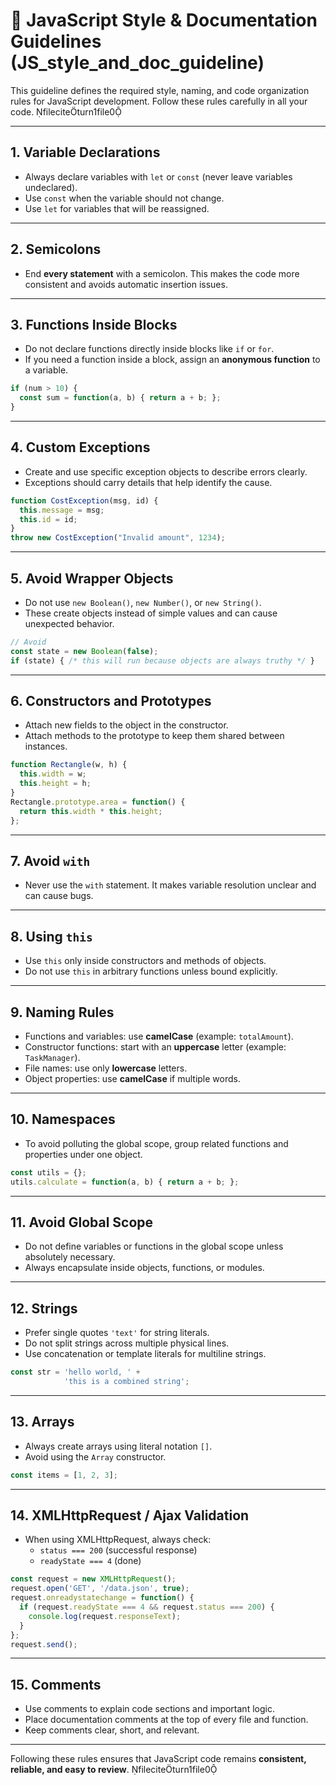 # 🧭 JavaScript Style & Documentation Guidelines (JS_style_and_doc_guideline)

This guideline defines the required style, naming, and code organization rules for JavaScript development. Follow these rules carefully in all your code. fileciteturn1file0

---

## 1. Variable Declarations
- Always declare variables with `let` or `const` (never leave variables undeclared).  
- Use `const` when the variable should not change.  
- Use `let` for variables that will be reassigned.  

---

## 2. Semicolons
- End **every statement** with a semicolon. This makes the code more consistent and avoids automatic insertion issues.  

---

## 3. Functions Inside Blocks
- Do not declare functions directly inside blocks like `if` or `for`.  
- If you need a function inside a block, assign an **anonymous function** to a variable.  

```js
if (num > 10) {
  const sum = function(a, b) { return a + b; };
}
```

---

## 4. Custom Exceptions
- Create and use specific exception objects to describe errors clearly.  
- Exceptions should carry details that help identify the cause.  

```js
function CostException(msg, id) {
  this.message = msg;
  this.id = id;
}
throw new CostException("Invalid amount", 1234);
```

---

## 5. Avoid Wrapper Objects
- Do not use `new Boolean()`, `new Number()`, or `new String()`.  
- These create objects instead of simple values and can cause unexpected behavior.  

```js
// Avoid
const state = new Boolean(false);
if (state) { /* this will run because objects are always truthy */ }
```

---

## 6. Constructors and Prototypes
- Attach new fields to the object in the constructor.  
- Attach methods to the prototype to keep them shared between instances.  

```js
function Rectangle(w, h) {
  this.width = w;
  this.height = h;
}
Rectangle.prototype.area = function() {
  return this.width * this.height;
};
```

---

## 7. Avoid `with`
- Never use the `with` statement. It makes variable resolution unclear and can cause bugs.  

---

## 8. Using `this`
- Use `this` only inside constructors and methods of objects.  
- Do not use `this` in arbitrary functions unless bound explicitly.  

---

## 9. Naming Rules
- Functions and variables: use **camelCase** (example: `totalAmount`).  
- Constructor functions: start with an **uppercase** letter (example: `TaskManager`).  
- File names: use only **lowercase** letters.  
- Object properties: use **camelCase** if multiple words.  

---

## 10. Namespaces
- To avoid polluting the global scope, group related functions and properties under one object.  

```js
const utils = {};
utils.calculate = function(a, b) { return a + b; };
```

---

## 11. Avoid Global Scope
- Do not define variables or functions in the global scope unless absolutely necessary.  
- Always encapsulate inside objects, functions, or modules.  

---

## 12. Strings
- Prefer single quotes `'text'` for string literals.  
- Do not split strings across multiple physical lines.  
- Use concatenation or template literals for multiline strings.  

```js
const str = 'hello world, ' +
            'this is a combined string';
```

---

## 13. Arrays
- Always create arrays using literal notation `[]`.  
- Avoid using the `Array` constructor.  

```js
const items = [1, 2, 3];
```

---

## 14. XMLHttpRequest / Ajax Validation
- When using XMLHttpRequest, always check:  
  - `status === 200` (successful response)  
  - `readyState === 4` (done)  

```js
const request = new XMLHttpRequest();
request.open('GET', '/data.json', true);
request.onreadystatechange = function() {
  if (request.readyState === 4 && request.status === 200) {
    console.log(request.responseText);
  }
};
request.send();
```

---

## 15. Comments
- Use comments to explain code sections and important logic.  
- Place documentation comments at the top of every file and function.  
- Keep comments clear, short, and relevant.  

---

Following these rules ensures that JavaScript code remains **consistent, reliable, and easy to review**. fileciteturn1file0
